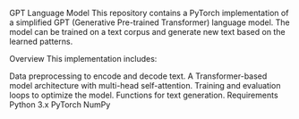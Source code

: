 GPT Language Model
This repository contains a PyTorch implementation of a simplified GPT (Generative Pre-trained Transformer) language model. The model can be trained on a text corpus and generate new text based on the learned patterns.

Overview
This implementation includes:

Data preprocessing to encode and decode text.
A Transformer-based model architecture with multi-head self-attention.
Training and evaluation loops to optimize the model.
Functions for text generation.
Requirements
Python 3.x
PyTorch
NumPy
